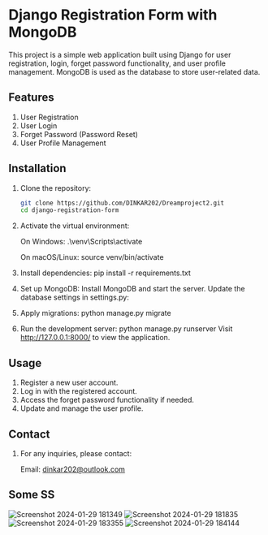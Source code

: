 # Django Registration Form with MongoDB

This project is a simple web application built using Django for user registration, login, forget password functionality, and user profile management. MongoDB is used as the database to store user-related data.

## Features

1. User Registration
2. User Login
3. Forget Password (Password Reset)
4. User Profile Management

## Installation

1. Clone the repository:

   ```bash
   git clone https://github.com/DINKAR202/Dreamproject2.git
   cd django-registration-form


2. Activate the virtual environment:

    On Windows:
    .\venv\Scripts\activate

    On macOS/Linux: 
    source venv/bin/activate

3. Install dependencies:
    pip install -r requirements.txt

4. Set up MongoDB:
    Install MongoDB and start the server.
    Update the database settings in settings.py:

5. Apply migrations:
    python manage.py migrate

6. Run the development server:
    python manage.py runserver
    Visit http://127.0.0.1:8000/ to view the application.

## Usage

1. Register a new user account.
2. Log in with the registered account.
3. Access the forget password functionality if needed.
4. Update and manage the user profile.

## Contact
    
1. For any inquiries, please contact:

    Email: dinkar202@outlook.com

## Some SS
![Screenshot 2024-01-29 181349](https://github.com/DINKAR202/Python_Course/assets/109248473/baf81158-debe-4c4d-accf-47a73e2cf3db)
![Screenshot 2024-01-29 181835](https://github.com/DINKAR202/Python_Course/assets/109248473/a3b4d64c-34ca-4649-9a57-d665374a2168)
![Screenshot 2024-01-29 183355](https://github.com/DINKAR202/Python_Course/assets/109248473/36eaf023-9731-46eb-aa70-841c53dcabfa)
![Screenshot 2024-01-29 184144](https://github.com/DINKAR202/Python_Course/assets/109248473/051dbd30-a115-4874-a089-126c681459b5)

